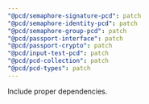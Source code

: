 ```yaml
---
"@pcd/semaphore-signature-pcd": patch
"@pcd/semaphore-identity-pcd": patch
"@pcd/semaphore-group-pcd": patch
"@pcd/passport-interface": patch
"@pcd/passport-crypto": patch
"@pcd/input-test-pcd": patch
"@pcd/pcd-collection": patch
"@pcd/pcd-types": patch
---
```


Include proper dependencies.
